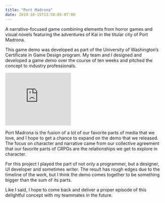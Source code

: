 ```yaml
---
title: "Port Madrona"
date: 2019-10-15T13:58:05-07:00
---
```


A narrative-focused game combining elements from horror games and visual novels featuring the adventures of Kai in the titular city of Port Madrona. 

This game demo was developed as part of the University of Washington’s Certificate in Game Design program. My team and I designed and developed a game demo over the course of ten weeks and pitched the concept to industry professionals. 

<aside>
  <iframe frameborder="0" src="https://itch.io/embed/428796?bg_color=2E222A&amp;fg_color=EFE9E4&amp;link_color=C37469&amp;border_color=b1473d" width="208" height="167"></iframe>
</aside>

Port Madrona is the fusion of a lot of our favorite parts of media that we love, and I hope to get a chance to expand on the demo that we released. The focus on character and narrative came from our collective agreement that our favorite parts of CRPGs are the relationships we get to explore in character.

For this project I played the part of not only a programmer, but a designer, UI developer and sometimes writer. The result has rough edges due to the timeline of the work, but I think the demo comes together to be something bigger than the sum of its parts. 

Like I said, I hope to come back and deliver a proper episode of this delightful concept with my teammates in the future.